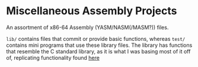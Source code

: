 # Miscellaneous Assembly Projects

An assortment of x86-64 Assembly (YASM/NASM(/MASM?)) files.

`lib/` contains files that commit or provide basic functions, whereas `test/` contains mini programs that use these library files.
The library has functions that resemble the C standard library, as it is what I was basing most of it off of, replicating functionality found [here](https://www.gnu.org/software/libc/manual/)
